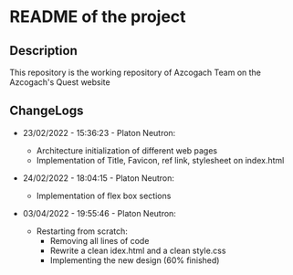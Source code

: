 # README of the project

## Description

This repository is the working repository of Azcogach Team on the Azcogach's Quest website

## ChangeLogs

- 23/02/2022 - 15:36:23 - Platon Neutron:</br>
  - Architecture initialization of different web pages
  - Implementation of Title, Favicon, ref link, stylesheet on index.html

- 24/02/2022 - 18:04:15 - Platon Neutron:</br>
  - Implementation of flex box sections

- 03/04/2022 - 19:55:46 - Platon Neutron:
  - Restarting from scratch:
    - Removing all lines of code
    - Rewrite a clean idex.html and a clean style.css
    - Implementing the new design (60% finished)